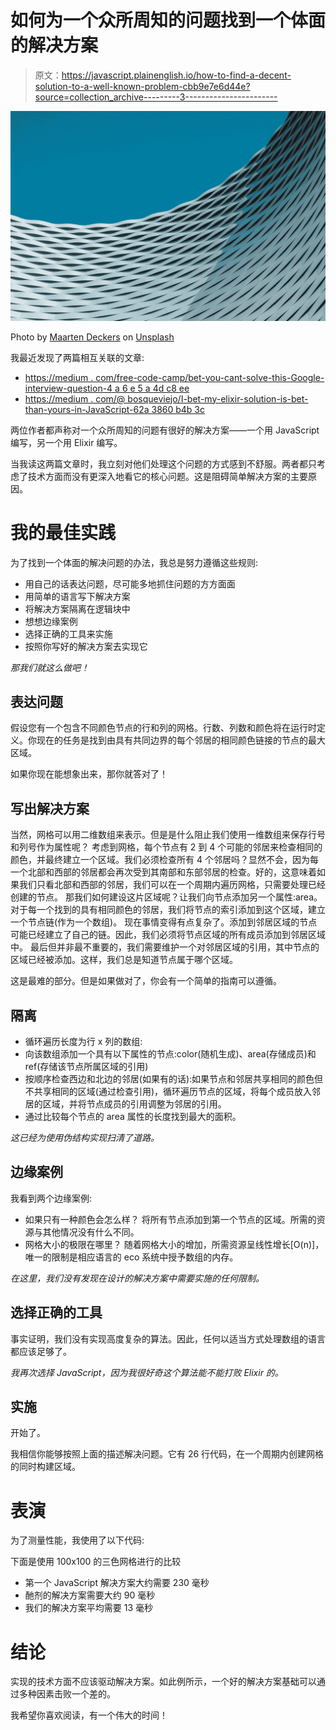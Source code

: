 # 如何为一个众所周知的问题找到一个体面的解决方案

> 原文：<https://javascript.plainenglish.io/how-to-find-a-decent-solution-to-a-well-known-problem-cbb9e7e6d44e?source=collection_archive---------3----------------------->

![](img/0aaa9604b31a3329c401f100cca367c0.png)

Photo by [Maarten Deckers](https://unsplash.com/@maartendeckers?utm_source=medium&utm_medium=referral) on [Unsplash](https://unsplash.com?utm_source=medium&utm_medium=referral)

我最近发现了两篇相互关联的文章:

*   [https://medium . com/free-code-camp/bet-you-cant-solve-this-Google-interview-question-4 a 6 e 5 a 4d c8 ee](https://medium.com/free-code-camp/bet-you-cant-solve-this-google-interview-question-4a6e5a4dc8ee)
*   [https://medium . com/@ bosqueviejo/I-bet-my-elixir-solution-is-bet-than-yours-in-JavaScript-62a 3860 b4b 3c](https://medium.com/@bosqueviejo/i-bet-my-elixir-solution-is-better-than-yours-in-javascript-62a3860b4b3c)

两位作者都声称对一个众所周知的问题有很好的解决方案——一个用 JavaScript 编写，另一个用 Elixir 编写。

当我读这两篇文章时，我立刻对他们处理这个问题的方式感到不舒服。两者都只考虑了技术方面而没有更深入地看它的核心问题。这是阻碍简单解决方案的主要原因。

# 我的最佳实践

为了找到一个体面的解决问题的办法，我总是努力遵循这些规则:

*   用自己的话表达问题，尽可能多地抓住问题的方方面面
*   用简单的语言写下解决方案
*   将解决方案隔离在逻辑块中
*   想想边缘案例
*   选择正确的工具来实施
*   按照你写好的解决方案去实现它

*那我们就这么做吧！*

## 表达问题

假设您有一个包含不同颜色节点的行和列的网格。行数、列数和颜色将在运行时定义。你现在的任务是找到由具有共同边界的每个邻居的相同颜色链接的节点的最大区域。

如果你现在能想象出来，那你就答对了！

## 写出解决方案

当然，网格可以用二维数组来表示。但是是什么阻止我们使用一维数组来保存行号和列号作为属性呢？
考虑到网格，每个节点有 2 到 4 个可能的邻居来检查相同的颜色，并最终建立一个区域。我们必须检查所有 4 个邻居吗？显然不会，因为每一个北部和西部的邻居都会再次受到其南部和东部邻居的检查。好的，这意味着如果我们只看北部和西部的邻居，我们可以在一个周期内遍历网格，只需要处理已经创建的节点。
那我们如何建设这片区域呢？让我们向节点添加另一个属性:area。对于每一个找到的具有相同颜色的邻居，我们将节点的索引添加到这个区域，建立一个节点链(作为一个数组)。
现在事情变得有点复杂了。添加到邻居区域的节点可能已经建立了自己的链。因此，我们必须将节点区域的所有成员添加到邻居区域中。
最后但并非最不重要的，我们需要维护一个对邻居区域的引用，其中节点的区域已经被添加。这样，我们总是知道节点属于哪个区域。

这是最难的部分。但是如果做对了，你会有一个简单的指南可以遵循。

## 隔离

*   循环遍历长度为行 x 列的数组:
*   向该数组添加一个具有以下属性的节点:color(随机生成)、area(存储成员)和 ref(存储该节点所属区域的引用)
*   按顺序检查西边和北边的邻居(如果有的话):如果节点和邻居共享相同的颜色但不共享相同的区域(通过检查引用)，循环遍历节点的区域，将每个成员放入邻居的区域，并将节点成员的引用调整为邻居的引用。
*   通过比较每个节点的 area 属性的长度找到最大的面积。

*这已经为使用伪结构实现扫清了道路。*

## 边缘案例

我看到两个边缘案例:

*   如果只有一种颜色会怎么样？
    将所有节点添加到第一个节点的区域。所需的资源与其他情况没有什么不同。
*   网格大小的极限在哪里？
    随着网格大小的增加，所需资源呈线性增长[O(n)]，唯一的限制是相应语言的 eco 系统中授予数组的内存。

*在这里，我们没有发现在设计的解决方案中需要实施的任何限制。*

## 选择正确的工具

事实证明，我们没有实现高度复杂的算法。因此，任何以适当方式处理数组的语言都应该足够了。

*我再次选择 JavaScript，因为我很好奇这个算法能不能打败 Elixir 的。*

## 实施

开始了。

我相信你能够按照上面的描述解决问题。它有 26 行代码，在一个周期内创建网格的同时构建区域。

# 表演

为了测量性能，我使用了以下代码:

下面是使用 100x100 的三色网格进行的比较

*   第一个 JavaScript 解决方案大约需要 230 毫秒
*   酏剂的解决方案需要大约 90 毫秒
*   我们的解决方案平均需要 13 毫秒

# 结论

实现的技术方面不应该驱动解决方案。如此例所示，一个好的解决方案基础可以通过多种因素击败一个差的。

我希望你喜欢阅读，有一个伟大的时间！